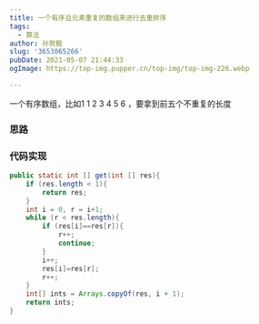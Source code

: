 ```yaml
---
title: 一个有序且元素重复的数组来进行去重排序
tags:
  - 算法
author: 孙贺毅
slug: '3653065266'
pubDate: 2021-05-07 21:44:33
ogImage: https://top-img.pupper.cn/top-img/top-img-226.webp

---
```


一个有序数组，比如1 1 2 3 4 5 6 ，要拿到前五个不重复的长度

<!-- more -->

### 思路



### 代码实现

```java
public static int [] get(int [] res){
    if (res.length < 1){
        return res;
    }
    int i = 0, r = i+1;
    while (r < res.length){
        if (res[i]==res[r]){
            r++;
            continue;
        }
        i++;
        res[i]=res[r];
        r++;
    }
    int[] ints = Arrays.copyOf(res, i + 1);
    return ints;
}
```